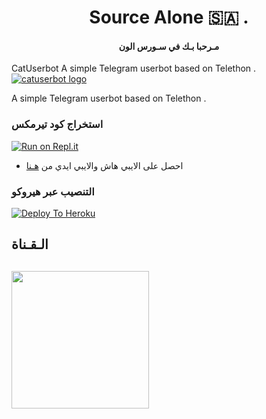 <h1 align="center"><b>Source Alone 🇸🇦 . </b></h1>
<h4 align="center">مـرحبا بـك في سـورس الون</h4>

 CatUserbot
A simple Telegram userbot based on Telethon .
[![catuserbot logo](https://telegra.ph/file/526c9cdc2fded4c63e5ff.jpg)](https://t.me/c1cic)




A simple Telegram userbot based on Telethon .


### استخراج كود تيرمكس  ##
[![Run on Repl.it](https://repl.it/badge/github/STARKGANG/friday)](https://replit.com/@JMTHONAR/stringsession)
- احصل على الايبي هاش والايبي ايدي من  [هـنا](https://my.telegram.org/)    

### التنصيب عبر هيروكو ##
[![Deploy To Heroku](https://www.herokucdn.com/deploy/button.svg)](https://heroku.com/deploy?template=https://github.com/JMTHON-AR/JMTHON-PACK)

## الـقـناة ##
   <a href="https://t.me/JMTHON"><img src="https://img.shields.io/badge/Source%20Dev%3F-here-inactive?&style=plastic?&logo=telegram" width=220px></a></p>
 - 
